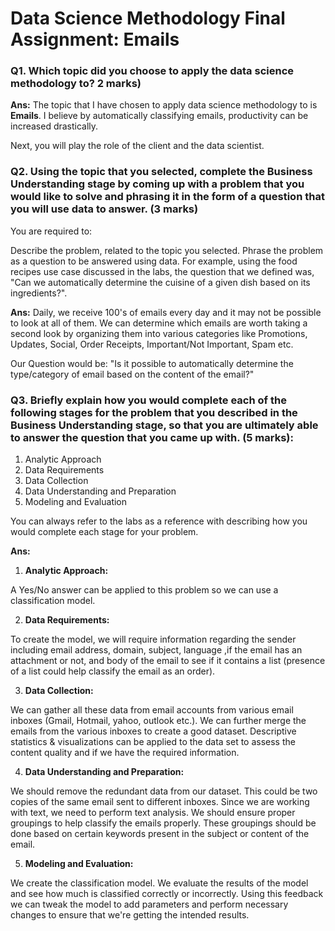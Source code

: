# Data Science Methodology Final Assignment: Emails

### Q1. Which topic did you choose to apply the data science methodology to? 2 marks)

**Ans:**
The topic that I have chosen to apply data science methodology to is **Emails**. I believe by automatically classifying emails, productivity can be increased drastically.


Next, you will play the role of the client and the data scientist.

### Q2. Using the topic that you selected, complete the Business Understanding stage by coming up with a problem that you would like to solve and phrasing it in the form of a question that you will use data to answer. **(3 marks)**

You are required to:

Describe the problem, related to the topic you selected.
Phrase the problem as a question to be answered using data.
For example, using the food recipes use case discussed in the labs, the question that we defined was, "Can we automatically determine the cuisine of a given dish based on its ingredients?".

**Ans:**
Daily, we receive 100's of emails every day and it may not be possible to look at all of them. We can determine which emails are worth taking a second look by organizing them into various categories like Promotions, Updates, Social, Order Receipts, Important/Not Important, Spam etc. 

Our Question would be: "Is it possible to automatically determine the type/category of email based on the content of the email?"

### Q3. Briefly explain how you would complete each of the following stages for the problem that you described in the Business Understanding stage, so that you are ultimately able to answer the question that you came up with. **(5 marks):**

1. Analytic Approach
2. Data Requirements
3. Data Collection
4. Data Understanding and Preparation
5. Modeling and Evaluation

You can always refer to the labs as a reference with describing how you would complete each stage for your problem.

**Ans:**

1. **Analytic Approach:**

A Yes/No answer can be applied to this problem so we can use a classification model.

2. **Data Requirements:**

To create the model, we will require information regarding the sender including email address, domain, subject, language ,if the email has an attachment or not, and body of the email to see if it contains a list (presence of a list could help classify the email as an order).

3. **Data Collection:**

We can gather all these data from email accounts from various email inboxes (Gmail, Hotmail, yahoo, outlook etc.). We can further merge the emails from the various inboxes to create a good dataset. Descriptive statistics & visualizations can be applied to the data set to assess the content quality and if we have the required information.

4. **Data Understanding and Preparation:**

We should remove the redundant data from our dataset. This could be two copies of the same email sent to different inboxes. Since we are working with text, we need to perform text analysis. We should ensure proper groupings to help classify the emails properly. These groupings should be done based on certain keywords present in the subject or content of the email.

5. **Modeling and Evaluation:**

We create the classification model. We evaluate the results of the model and see how much is classified correctly or incorrectly. Using this feedback we can tweak the model to add parameters and perform necessary changes to ensure that we're getting the intended results.
